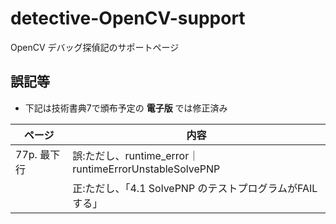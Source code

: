 # detective-OpenCV-support
OpenCV デバッグ探偵記のサポートページ

## 誤記等
 - 下記は技術書典7で頒布予定の **電子版** では修正済み

| ページ | 内容 |
| --- | --- |
| 77p. 最下行 | 誤:ただし、runtime_error｜runtimeErrorUnstableSolvePNP |
|   | 正:ただし、「4.1 SolvePNP のテストプログラムがFAIL する」 |

